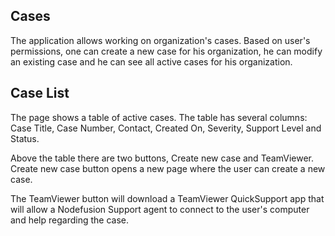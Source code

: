 ## Cases

The application allows working on organization's cases.
Based on user's permissions, one can create a new case for his organization, he can modify an existing case and he can see all active cases for his organization.

## Case List

The page shows a table of active cases.
The table has several columns: Case Title, Case Number, Contact, Created On, Severity, Support Level and Status.

Above the table there are two buttons, Create new case and TeamViewer.
Create new case button opens a new page where the user can create a new case.

The TeamViewer button will download a TeamViewer QuickSupport app that will allow a Nodefusion Support agent to connect to the user's computer and help regarding the case.